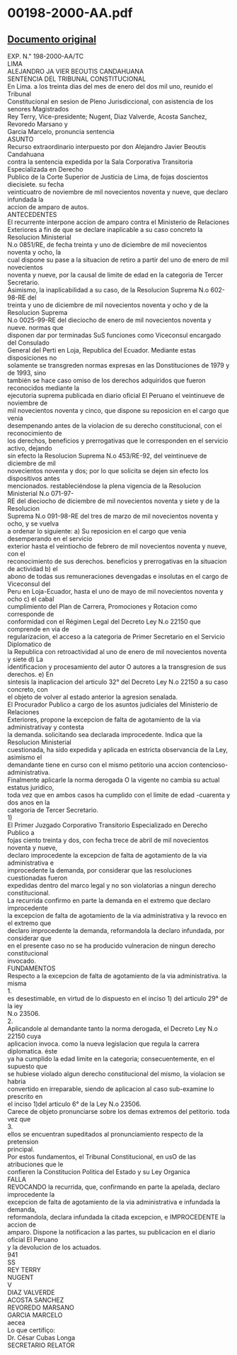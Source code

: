 
00198-2000-AA.pdf
=================
  
[Documento original](https://tc.gob.pe/jurisprudencia/2001/00198-2000-AA.pdf)  
---  
EXP. N." 198-2000-AA/TC  
LIMA  
ALEJANDRO JA VIER BEOUTIS CANDAHUANA  
SENTENCIA DEL TRIBUNAL CONSTITUCIONAL  
En Lima. a los treinta dias del mes de enero del dos mil uno, reunido el Tribunal  
Constitucional en sesion de Pleno Jurisdiccional, con asistencia de los senores Magistrados  
Rey Terry, Vice-presidente; Nugent, Diaz Valverde, Acosta Sanchez, Revoredo Marsano y  
Garcia Marcelo, pronuncia sentencia  
ASUNTO  
Recurso extraordinario interpuesto por don Alejandro Javier Beoutis Candahuana  
contra la sentencia expedida por la Sala Corporativa Transitoria Especializada en Derecho  
Publico de la Corte Superior de Justicia de Lima, de fojas doscientos diecisiete. su fecha  
veinticuatro de noviembre de mil novecientos noventa y nueve, que declaro infundada la  
accion de amparo de autos.  
ANTECEDENTES  
El recurrente interpone accion de amparo contra el Ministerio de Relaciones  
Exteriores a fin de que se declare inaplicable a su caso concreto la Resolucion Ministerial  
N.o 0851/RE, de fecha treinta y uno de diciembre de mil novecientos noventa y ocho, la  
cual dispone su pase a la situacion de retiro a partir del uno de enero de mil novecientos  
noventa y nueve, por la causal de limite de edad en la categoria de Tercer Secretario.  
Asimismo, la inaplicabilidad a su caso, de la Resolucion Suprema N.o 602-98-RE del  
treinta y uno de diciembre de mil novecientos noventa y ocho y de la Resolucion Suprema  
N.o 0025-99-RE del dieciocho de enero de mil novecientos noventa y nueve. normas que  
disponen dar por terminadas SuS funciones como Viceconsul encargado del Consulado  
General del Perti en Loja, Republica del Ecuador. Mediante estas disposiciones no  
solamente se transgreden normas expresas en las Donstituciones de 1979 y de 1993, sino  
también se hace caso omiso de los derechos adquiridos que fueron reconocidos mediante la  
ejecutoria suprema publicada en diario oficial El Peruano el veintinueve de noviembre de  
mil novecientos noventa y cinco, que dispone su reposicion en el cargo que venia  
desempenando antes de la violacion de su derecho constitucional, con el reconocimiento de  
los derechos, beneficios y prerrogativas que le corresponden en el servicio activo, dejando  
sin efecto la Resolucion Suprema N.o 453/RE-92, del veintinueve de diciembre de mil  
novecientos noventa y dos; por lo que solicita se dejen sin efecto los dispositivos antes  
mencionados. restableciéndose la plena vigencia de la Resolucion Ministerial N.o 071-97-  
RE del dieciocho de diciembre de mil novecientos noventa y siete y de la Resolucion  
Suprema N.o 091-98-RE del tres de marzo de mil novecientos noventa y ocho, y se vuelva  
a ordenar lo siguiente: a) Su reposicion en el cargo que venia desemperando en el servicio  
exterior hasta el veintiocho de febrero de mil novecientos noventa y nueve, con el  
reconocimiento de sus derechos. beneficios y prerrogativas en la situacion de actividad b) el  
abono de todas sus remuneraciones devengadas e insolutas en el cargo de Viceconsul del  
Peru en Loja-Ecuador, hasta el uno de mayo de mil novecientos noventa y ocho c) el cabal  
cumplimiento del Plan de Carrera, Promociones y Rotacion como corresponde de  
conformidad con el Régimen Legal del Decreto Ley N.o 22150 que comprende en via de  
regularizacion, el acceso a la categoria de Primer Secretario en el Servicio Diplomatico de  
la Republica con retroactividad al uno de enero de mil novecientos noventa y siete d) La  
identificacion y procesamiento del autor O autores a la transgresion de sus derechos. e) En  
sintesis la inaplicacion del articulo 32° del Decreto Ley N.o 22150 a su caso concreto, con  
el objeto de volver al estado anterior la agresion senalada.  
El Procurador Publico a cargo de los asuntos judiciales del Ministerio de Relaciones  
Exteriores, propone la excepcion de falta de agotamiento de la via administrativay y contesta  
la demanda. solicitando sea declarada improcedente. Indica que la Resolucion Ministerial  
cuestionada, ha sido expedida y aplicada en estricta observancia de la Ley, asimismo el  
demandante tiene en curso con el mismo petitorio una accion contencioso-administrativa.  
Finalmente aplicarle la norma derogada O la vigente no cambia su actual estatus juridico,  
toda vez que en ambos casos ha cumplido con el limite de edad -cuarenta y dos anos en la  
categoria de Tercer Secretario.  
1)  
El Primer Juzgado Corporativo Transitorio Especializado en Derecho Publico a  
fojas ciento treinta y dos, con fecha trece de abril de mil novecientos noventa y nueve,  
declaro improcedente la excepcion de falta de agotamiento de la via administrativa e  
improcedente la demanda, por considerar que las resoluciones cuestionadas fueron  
expedidas dentro del marco legal y no son violatorias a ningun derecho constitucional.  
La recurrida confirmo en parte la demanda en el extremo que declaro improcedente  
la excepcion de falta de agotamiento de la via administrativa y la revoco en el extremo que  
declaro improcedente la demanda, reformandola la declaro infundada, por considerar que  
en el presente caso no se ha producido vulneracion de ningun derecho constitucional  
invocado.  
FUNDAMENTOS  
Respecto a la excepcion de falta de agotamiento de la via administrativa. la misma  
1.  
es desestimable, en virtud de lo dispuesto en el inciso 1) del articulo 29° de la iey  
N.o 23506.  
2.  
Aplicandole al demandante tanto la norma derogada, el Decreto Ley N.o 22150 cuya  
aplicacion invoca. como la nueva legislacion que regula la carrera diplomatica. éste  
ya ha cumplido la edad limite en la categoria; consecuentemente, en el supuesto que  
se hubiese violado algun derecho constitucional del mismo, la violacion se habria  
convertido en irreparable, siendo de aplicacion al caso sub-examine lo prescrito en  
el inciso 1)del articulo 6° de la Ley N.o 23506.  
Carece de objeto pronunciarse sobre los demas extremos del petitorio. toda vez que  
3.  
ellos se encuentran supeditados al pronunciamiento respecto de la pretension  
principal.  
Por estos fundamentos, el Tribunal Constitucional, en usO de las atribuciones que le  
confieren la Constitucion Politica del Estado y su Ley Organica  
FALLA  
REVOCANDO la recurrida, que, confirmando en parte la apelada, declaro improcedente la  
excepcion de falta de agotamiento de la via administrativa e infundada la demanda,  
reformandola, declara infundada la citada excepcion, e IMPROCEDENTE la accion de  
amparo. Dispone la notificacion a las partes, su publicacion en el diario oficial El Peruano  
y la devolucion de los actuados.  
941  
SS  
REY TERRY  
NUGENT  
V  
DIAZ VALVERDE  
ACOSTA SANCHEZ  
REVOREDO MARSANO  
GARCIA MARCELO  
aecea  
Lo que certifiço:  
Dr. César Cubas Longa  
SECRETARIO RELATOR